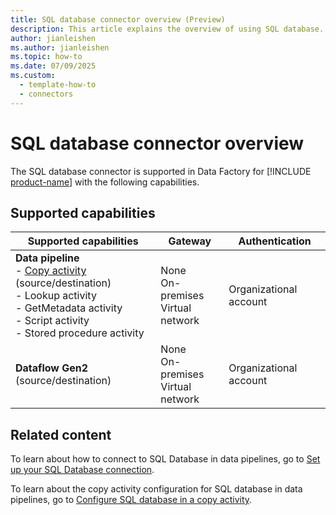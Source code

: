 ```yaml
---
title: SQL database connector overview (Preview)
description: This article explains the overview of using SQL database.
author: jianleishen
ms.author: jianleishen
ms.topic: how-to
ms.date: 07/09/2025
ms.custom:
  - template-how-to
  - connectors
---
```


# SQL database connector overview

The SQL database connector is supported in Data Factory for [!INCLUDE [product-name](../includes/product-name.md)] with the following capabilities.

## Supported capabilities

| Supported capabilities                                                                 | Gateway                        | Authentication   |
|----------------------------------------------------------------------------------------|--------------------------------|------------------|
| **Data pipeline** <br>- [Copy activity](connector-sql-database-copy-activity.md) (source/destination)<br>- Lookup activity<br>- GetMetadata activity<br>- Script activity<br>- Stored procedure activity | None<br> On-premises<br> Virtual network | Organizational account |
| **Dataflow Gen2** (source/destination)                                                 | None<br> On-premises<br> Virtual network | Organizational account |

## Related content

To learn about how to connect to SQL Database in data pipelines, go to [Set up your SQL Database connection](connector-sql-database.md).

To learn about the copy activity configuration for SQL database in data pipelines, go to [Configure SQL database in a copy activity](connector-sql-database-copy-activity.md).
